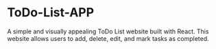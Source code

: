 # ToDo-List-APP
A simple and visually appealing ToDo List website built with React. This website allows users to add, delete, edit, and mark tasks as completed.
